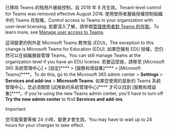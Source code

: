 <span data-ttu-id="814a6-101">已移除 Teams 的租用戶層級控制，自 2018 年 8 月生效。</span><span class="sxs-lookup"><span data-stu-id="814a6-101">Tenant-level control for Teams was removed effective August 2018.</span></span> <span data-ttu-id="814a6-102">使用使用者層級授權控制組織中的 Teams 存取權。</span><span class="sxs-lookup"><span data-stu-id="814a6-102">Control access to Teams in your organization with user-level licensing.</span></span> <span data-ttu-id="814a6-103">若要深入了解，請參閱[管理使用者對 Teams 的存取](../user-access.md)。</span><span class="sxs-lookup"><span data-stu-id="814a6-103">To learn more, see [Manage user access to Teams](../user-access.md).</span></span>

<span data-ttu-id="814a6-104">這項變更的例外是 Microsoft Teams 教育版 (EDU)。</span><span class="sxs-lookup"><span data-stu-id="814a6-104">The exception to this change is Microsoft Teams for Education (EDU).</span></span> <span data-ttu-id="814a6-105">如果您擁有 EDU 授權，您仍然可以在組織層級管理 Teams。</span><span class="sxs-lookup"><span data-stu-id="814a6-105">You can still manage Teams at the organization level if you have an EDU license.</span></span> <span data-ttu-id="814a6-106">若要這麼做，請移至 [Microsoft 365 系統管理中心] > [設定]\*\*\*\*  >  [服務和增益集]\*\*\*\*  >  [Microsoft Teams]\*\*\*\*。</span><span class="sxs-lookup"><span data-stu-id="814a6-106">To do this, go to the Microsoft 365 admin center > **Settings** > **Services and add-ins** > **Microsoft Teams**.</span></span> <span data-ttu-id="814a6-107">如果您使用的是新的 Teams 系統管理中心，您必須關閉 [試用新的系統管理中心]\*\*\*\* 才可以找到 [服務和增益集]\*\*\*\*。</span><span class="sxs-lookup"><span data-stu-id="814a6-107">If you're using the new Teams admin center, you'll have to turn off **Try the new admin center** to find **Services and add-ins**.</span></span> 

> [!IMPORTANT]
> <span data-ttu-id="814a6-108">您可能需要等候 24 小時，變更才會生效。</span><span class="sxs-lookup"><span data-stu-id="814a6-108">You may have to wait up to 24 hours for your changes to take effect.</span></span> 
